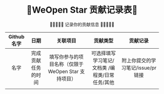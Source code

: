<h1 align="center">🌟WeOpen Star 贡献记录表🌟</h1>

<p align="center">
🙋🏻‍♀️🙋🏻 记录你的贡献信息 🙆🏻‍♀️🙆🏻
</p>

| Github名字| 日期 | 关联项目 | 贡献类型 | 贡献记录 |
| :----:| :----: | :----: | :----: | :----: |
| 名字| 完成贡献任务的时间 | 填写你参与的项目名称（仅限于 WeOpen Star 支持项目） |可选择填写学习笔记/ 文档类 /编程类/日常任务/其他|附上你提交的学习笔记/issue/pr 链接|
||||||
